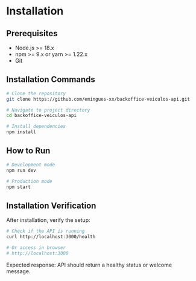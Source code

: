 # Installation

## Prerequisites

- Node.js >= 18.x
- npm >= 9.x or yarn >= 1.22.x
- Git

## Installation Commands

```bash
# Clone the repository
git clone https://github.com/emingues-xx/backoffice-veiculos-api.git

# Navigate to project directory
cd backoffice-veiculos-api

# Install dependencies
npm install
```

## How to Run

```bash
# Development mode
npm run dev

# Production mode
npm start
```

## Installation Verification

After installation, verify the setup:

```bash
# Check if the API is running
curl http://localhost:3000/health

# Or access in browser
# http://localhost:3000
```

Expected response: API should return a healthy status or welcome message.
